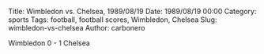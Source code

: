 Title: Wimbledon vs. Chelsea, 1989/08/19
Date: 1989/08/19 00:00
Category: sports
Tags: football, football scores, Wimbledon, Chelsea
Slug: wimbledon-vs-chelsea
Author: carbonero


Wimbledon 0 - 1 Chelsea
